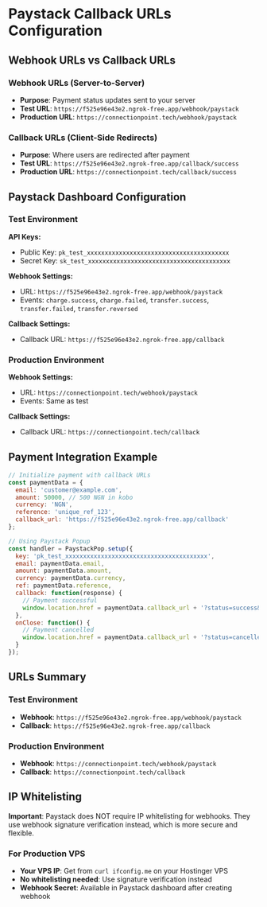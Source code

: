# Paystack Callback URLs Configuration

## Webhook URLs vs Callback URLs

### Webhook URLs (Server-to-Server)
- **Purpose**: Payment status updates sent to your server
- **Test URL**: `https://f525e96e43e2.ngrok-free.app/webhook/paystack`
- **Production URL**: `https://connectionpoint.tech/webhook/paystack`

### Callback URLs (Client-Side Redirects)
- **Purpose**: Where users are redirected after payment
- **Test URL**: `https://f525e96e43e2.ngrok-free.app/callback/success`
- **Production URL**: `https://connectionpoint.tech/callback/success`

## Paystack Dashboard Configuration

### Test Environment
**API Keys:**
- Public Key: `pk_test_xxxxxxxxxxxxxxxxxxxxxxxxxxxxxxxxxxxxxxxx`
- Secret Key: `sk_test_xxxxxxxxxxxxxxxxxxxxxxxxxxxxxxxxxxxxxxxx`

**Webhook Settings:**
- URL: `https://f525e96e43e2.ngrok-free.app/webhook/paystack`
- Events: `charge.success`, `charge.failed`, `transfer.success`, `transfer.failed`, `transfer.reversed`

**Callback Settings:**
- Callback URL: `https://f525e96e43e2.ngrok-free.app/callback`

### Production Environment
**Webhook Settings:**
- URL: `https://connectionpoint.tech/webhook/paystack`
- Events: Same as test

**Callback Settings:**
- Callback URL: `https://connectionpoint.tech/callback`

## Payment Integration Example

```javascript
// Initialize payment with callback URLs
const paymentData = {
  email: 'customer@example.com',
  amount: 50000, // 500 NGN in kobo
  currency: 'NGN',
  reference: 'unique_ref_123',
  callback_url: 'https://f525e96e43e2.ngrok-free.app/callback'
};

// Using Paystack Popup
const handler = PaystackPop.setup({
  key: 'pk_test_xxxxxxxxxxxxxxxxxxxxxxxxxxxxxxxxxxxxxxxx',
  email: paymentData.email,
  amount: paymentData.amount,
  currency: paymentData.currency,
  ref: paymentData.reference,
  callback: function(response) {
    // Payment successful
    window.location.href = paymentData.callback_url + '?status=success&reference=' + response.reference;
  },
  onClose: function() {
    // Payment cancelled
    window.location.href = paymentData.callback_url + '?status=cancelled';
  }
});
```

## URLs Summary

### Test Environment
- **Webhook**: `https://f525e96e43e2.ngrok-free.app/webhook/paystack`
- **Callback**: `https://f525e96e43e2.ngrok-free.app/callback`

### Production Environment
- **Webhook**: `https://connectionpoint.tech/webhook/paystack`
- **Callback**: `https://connectionpoint.tech/callback`

## IP Whitelisting

**Important**: Paystack does NOT require IP whitelisting for webhooks. They use webhook signature verification instead, which is more secure and flexible.

### For Production VPS
- **Your VPS IP**: Get from `curl ifconfig.me` on your Hostinger VPS
- **No whitelisting needed**: Use signature verification instead
- **Webhook Secret**: Available in Paystack dashboard after creating webhook

